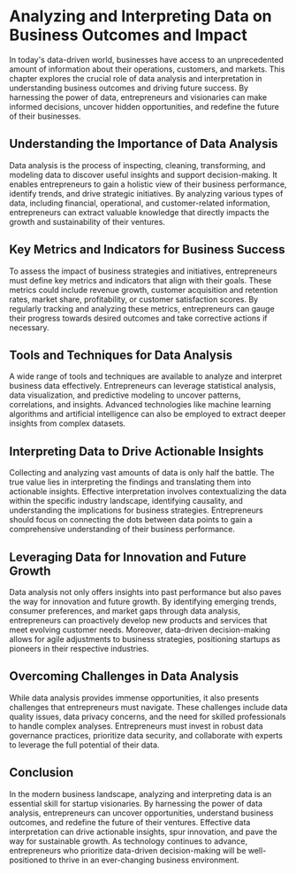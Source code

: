 Analyzing and Interpreting Data on Business Outcomes and Impact
==========================================================================

In today's data-driven world, businesses have access to an unprecedented amount of information about their operations, customers, and markets. This chapter explores the crucial role of data analysis and interpretation in understanding business outcomes and driving future success. By harnessing the power of data, entrepreneurs and visionaries can make informed decisions, uncover hidden opportunities, and redefine the future of their businesses.

Understanding the Importance of Data Analysis
---------------------------------------------

Data analysis is the process of inspecting, cleaning, transforming, and modeling data to discover useful insights and support decision-making. It enables entrepreneurs to gain a holistic view of their business performance, identify trends, and drive strategic initiatives. By analyzing various types of data, including financial, operational, and customer-related information, entrepreneurs can extract valuable knowledge that directly impacts the growth and sustainability of their ventures.

Key Metrics and Indicators for Business Success
-----------------------------------------------

To assess the impact of business strategies and initiatives, entrepreneurs must define key metrics and indicators that align with their goals. These metrics could include revenue growth, customer acquisition and retention rates, market share, profitability, or customer satisfaction scores. By regularly tracking and analyzing these metrics, entrepreneurs can gauge their progress towards desired outcomes and take corrective actions if necessary.

Tools and Techniques for Data Analysis
--------------------------------------

A wide range of tools and techniques are available to analyze and interpret business data effectively. Entrepreneurs can leverage statistical analysis, data visualization, and predictive modeling to uncover patterns, correlations, and insights. Advanced technologies like machine learning algorithms and artificial intelligence can also be employed to extract deeper insights from complex datasets.

Interpreting Data to Drive Actionable Insights
----------------------------------------------

Collecting and analyzing vast amounts of data is only half the battle. The true value lies in interpreting the findings and translating them into actionable insights. Effective interpretation involves contextualizing the data within the specific industry landscape, identifying causality, and understanding the implications for business strategies. Entrepreneurs should focus on connecting the dots between data points to gain a comprehensive understanding of their business performance.

Leveraging Data for Innovation and Future Growth
------------------------------------------------

Data analysis not only offers insights into past performance but also paves the way for innovation and future growth. By identifying emerging trends, consumer preferences, and market gaps through data analysis, entrepreneurs can proactively develop new products and services that meet evolving customer needs. Moreover, data-driven decision-making allows for agile adjustments to business strategies, positioning startups as pioneers in their respective industries.

Overcoming Challenges in Data Analysis
--------------------------------------

While data analysis provides immense opportunities, it also presents challenges that entrepreneurs must navigate. These challenges include data quality issues, data privacy concerns, and the need for skilled professionals to handle complex analyses. Entrepreneurs must invest in robust data governance practices, prioritize data security, and collaborate with experts to leverage the full potential of their data.

Conclusion
----------

In the modern business landscape, analyzing and interpreting data is an essential skill for startup visionaries. By harnessing the power of data analysis, entrepreneurs can uncover opportunities, understand business outcomes, and redefine the future of their ventures. Effective data interpretation can drive actionable insights, spur innovation, and pave the way for sustainable growth. As technology continues to advance, entrepreneurs who prioritize data-driven decision-making will be well-positioned to thrive in an ever-changing business environment.
